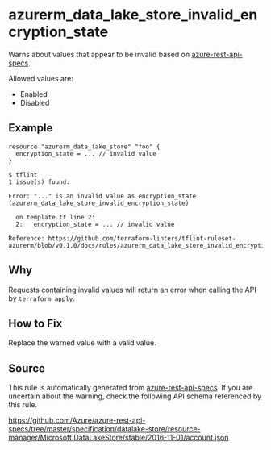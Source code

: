 <!--- This file generated by `tools/apispec-rule-gen/main.go`. DO NOT EDIT --->

# azurerm_data_lake_store_invalid_encryption_state

Warns about values that appear to be invalid based on [azure-rest-api-specs](https://github.com/Azure/azure-rest-api-specs).

Allowed values are:
- Enabled
- Disabled

## Example

```hcl
resource "azurerm_data_lake_store" "foo" {
  encryption_state = ... // invalid value
}
```

```
$ tflint
1 issue(s) found:

Error: "..." is an invalid value as encryption_state (azurerm_data_lake_store_invalid_encryption_state)

  on template.tf line 2:
  2:   encryption_state = ... // invalid value

Reference: https://github.com/terraform-linters/tflint-ruleset-azurerm/blob/v0.1.0/docs/rules/azurerm_data_lake_store_invalid_encryption_state.md

```

## Why

Requests containing invalid values will return an error when calling the API by `terraform apply`.

## How to Fix

Replace the warned value with a valid value.

## Source

This rule is automatically generated from [azure-rest-api-specs](https://github.com/Azure/azure-rest-api-specs). If you are uncertain about the warning, check the following API schema referenced by this rule.

https://github.com/Azure/azure-rest-api-specs/tree/master/specification/datalake-store/resource-manager/Microsoft.DataLakeStore/stable/2016-11-01/account.json
